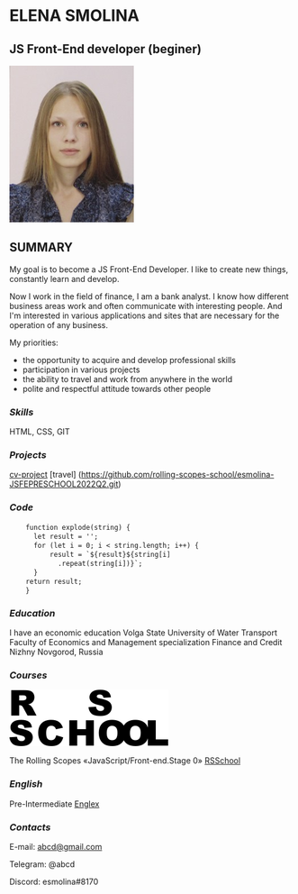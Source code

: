 # __ELENA SMOLINA__
## __JS Front-End developer (beginer)__
![photo](./assets/img/PhotoSmall.JPG "MyPhoto")
## __SUMMARY__
My goal is to become a JS Front-End Developer.
I like to create new things, constantly learn and develop.

Now I work in the field of finance, I am a bank analyst. I know how different business areas work and often communicate with interesting people.
And I'm interested in various applications and sites that are necessary for the operation of any business.


My priorities:
* the opportunity to acquire and develop professional skills
* participation in various projects
* the ability to travel and work from anywhere in the world
* polite and respectful attitude towards other people

### ***Skills***
HTML, CSS, GIT

### ***Projects***
[cv-project](https://esmolina.github.io/rsschool-cv/)
[travel] (https://github.com/rolling-scopes-school/esmolina-JSFEPRESCHOOL2022Q2.git)

### ***Code***
```
    function explode(string) {
      let result = '';
      for (let i = 0; i < string.length; i++) {
          result = `${result}${string[i]
            .repeat(string[i])}`;
      }
    return result;
    }
```

### ***Education***
I have an economic education
Volga State University of Water Transport Faculty of Economics and Management specialization Finance and Credit Nizhny Novgorod, Russia 

### ***Courses***
![RSLogo](./assets/svg/RSLogo.svg "RSLogo")

The Rolling Scopes «JavaScript/Front-end.Stage 0» 
[RSSchool](https://wearecommunity.io/events/js-stage0-rs-2022q2)

### ***English***
Pre-Intermediate [Englex](www.englex.ru)

### ***Contacts***
E-mail: abcd@gmail.com

Telegram: @abcd

Discord: esmolina#8170
